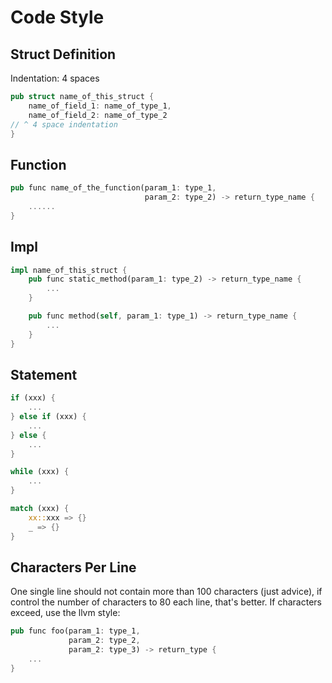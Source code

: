 # Code Style

## Struct Definition

Indentation: 4 spaces

```rs
pub struct name_of_this_struct {
    name_of_field_1: name_of_type_1,
    name_of_field_2: name_of_type_2
// ^ 4 space indentation
}
```

## Function

```rs
pub func name_of_the_function(param_1: type_1,
                              param_2: type_2) -> return_type_name {
    ......
}
```

## Impl

```rs
impl name_of_this_struct {
    pub func static_method(param_1: type_2) -> return_type_name {
        ...
    }

    pub func method(self, param_1: type_1) -> return_type_name {
        ...
    }
}
```

## Statement

```rs
if (xxx) {
    ...
} else if (xxx) {
    ...
} else {
    ...
}

while (xxx) {
    ...
}

match (xxx) {
    xx::xxx => {}
    _ => {}
}
```

## Characters Per Line

One single line should not contain more than 100 characters (just advice),
if control the number of characters to 80 each line, that's better.
If characters exceed, use the llvm style:

```rs
pub func foo(param_1: type_1,
             param_2: type_2,
             param_2: type_3) -> return_type {
    ...
}
```
